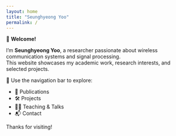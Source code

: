 ```yaml
---
layout: home
title: "Seunghyeong Yoo"
permalink: /
---
```


👋 **Welcome!**

I’m **Seunghyeong Yoo**, a researcher passionate about wireless communication systems and signal processing.  
This website showcases my academic work, research interests, and selected projects.

📌 Use the navigation bar to explore:
- 📄 Publications
- 🛠️ Projects
- 🧑‍🏫 Teaching & Talks
- 📬 Contact

Thanks for visiting!
